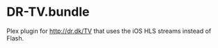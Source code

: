 DR-TV.bundle
============

Plex plugin for http://dr.dk/TV that uses the iOS HLS streams instead of Flash.
